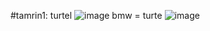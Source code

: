 #tamrin1: turtel
![image](https://github.com/Sadrakhtarshenas/python/assets/140339193/7e0a4481-842f-448f-8b0c-996fa0de0424)
bmw = turte
![image](https://github.com/Sadrakhtarshenas/python/assets/140339193/fa12ff6f-aded-4df5-a6c8-d363ba740c90)



